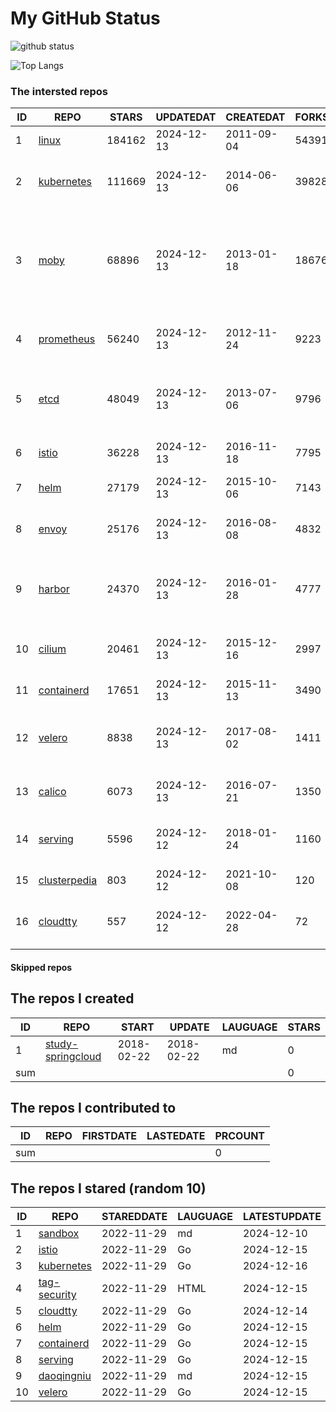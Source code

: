# My GitHub Status

<img src="https://github-readme-stats-1.yihong0618.vercel.app/api?username=daoqingniu&show_icons=true&&&hide_title=true&count_private=true" alt="github status" />

![Top Langs](https://github-readme-stats-1.yihong0618.vercel.app/api/top-langs/?username=daoqingniu&layout=compact)

<!--START_SECTION:github_repos-->
### The intersted repos
| ID |                              REPO                               | STARS  | UPDATEDAT  | CREATEDAT  | FORKSCOUNT |                                                DESCRIPTIONS                                                |
|----|-----------------------------------------------------------------|--------|------------|------------|------------|------------------------------------------------------------------------------------------------------------|
|  1 | [linux](https://github.com/torvalds/linux)                      | 184162 | 2024-12-13 | 2011-09-04 |      54391 | Linux kernel source tree                                                                                   |
|  2 | [kubernetes](https://github.com/kubernetes/kubernetes)          | 111669 | 2024-12-13 | 2014-06-06 |      39828 | Production-Grade Container Scheduling and Management                                                       |
|  3 | [moby](https://github.com/moby/moby)                            |  68896 | 2024-12-13 | 2013-01-18 |      18676 | The Moby Project - a collaborative project for the container ecosystem to assemble container-based systems |
|  4 | [prometheus](https://github.com/prometheus/prometheus)          |  56240 | 2024-12-13 | 2012-11-24 |       9223 | The Prometheus monitoring system and time series database.                                                 |
|  5 | [etcd](https://github.com/etcd-io/etcd)                         |  48049 | 2024-12-13 | 2013-07-06 |       9796 | Distributed reliable key-value store for the most critical data of a distributed system                    |
|  6 | [istio](https://github.com/istio/istio)                         |  36228 | 2024-12-13 | 2016-11-18 |       7795 | Connect, secure, control, and observe services.                                                            |
|  7 | [helm](https://github.com/helm/helm)                            |  27179 | 2024-12-13 | 2015-10-06 |       7143 | The Kubernetes Package Manager                                                                             |
|  8 | [envoy](https://github.com/envoyproxy/envoy)                    |  25176 | 2024-12-13 | 2016-08-08 |       4832 | Cloud-native high-performance edge/middle/service proxy                                                    |
|  9 | [harbor](https://github.com/goharbor/harbor)                    |  24370 | 2024-12-13 | 2016-01-28 |       4777 | An open source trusted cloud native registry project that stores, signs, and scans content.                |
| 10 | [cilium](https://github.com/cilium/cilium)                      |  20461 | 2024-12-13 | 2015-12-16 |       2997 | eBPF-based Networking, Security, and Observability                                                         |
| 11 | [containerd](https://github.com/containerd/containerd)          |  17651 | 2024-12-13 | 2015-11-13 |       3490 | An open and reliable container runtime                                                                     |
| 12 | [velero](https://github.com/vmware-tanzu/velero)                |   8838 | 2024-12-13 | 2017-08-02 |       1411 | Backup and migrate Kubernetes applications and their persistent volumes                                    |
| 13 | [calico](https://github.com/projectcalico/calico)               |   6073 | 2024-12-13 | 2016-07-21 |       1350 | Cloud native networking and network security                                                               |
| 14 | [serving](https://github.com/knative/serving)                   |   5596 | 2024-12-12 | 2018-01-24 |       1160 | Kubernetes-based, scale-to-zero, request-driven compute                                                    |
| 15 | [clusterpedia](https://github.com/clusterpedia-io/clusterpedia) |    803 | 2024-12-12 | 2021-10-08 |        120 | The Encyclopedia of Kubernetes clusters                                                                    |
| 16 | [cloudtty](https://github.com/cloudtty/cloudtty)                |    557 | 2024-12-12 | 2022-04-28 |         72 | A Friendly Kubernetes CloudShell (Web Terminal) !                                                          |



#### Skipped repos
<!--END_SECTION:github_repos-->

<!--START_SECTION:my_github-->
## The repos I created
| ID  |                                 REPO                                 |   START    |   UPDATE   | LAUGUAGE | STARS |
|-----|----------------------------------------------------------------------|------------|------------|----------|-------|
|   1 | [study-springcloud](https://github.com/daoqingniu/study-springcloud) | 2018-02-22 | 2018-02-22 | md       |     0 |
| sum |                                                                      |            |            |          |     0 |

## The repos I contributed to
| ID  | REPO | FIRSTDATE | LASTEDATE | PRCOUNT |
|-----|------|-----------|-----------|---------|
| sum |      |           |           |       0 |

## The repos I stared (random 10)
| ID |                          REPO                          | STAREDDATE | LAUGUAGE | LATESTUPDATE |
|----|--------------------------------------------------------|------------|----------|--------------|
|  1 | [sandbox](https://github.com/cncf/sandbox)             | 2022-11-29 | md       | 2024-12-10   |
|  2 | [istio](https://github.com/istio/istio)                | 2022-11-29 | Go       | 2024-12-15   |
|  3 | [kubernetes](https://github.com/kubernetes/kubernetes) | 2022-11-29 | Go       | 2024-12-16   |
|  4 | [tag-security](https://github.com/cncf/tag-security)   | 2022-11-29 | HTML     | 2024-12-15   |
|  5 | [cloudtty](https://github.com/cloudtty/cloudtty)       | 2022-11-29 | Go       | 2024-12-14   |
|  6 | [helm](https://github.com/helm/helm)                   | 2022-11-29 | Go       | 2024-12-15   |
|  7 | [containerd](https://github.com/containerd/containerd) | 2022-11-29 | Go       | 2024-12-15   |
|  8 | [serving](https://github.com/knative/serving)          | 2022-11-29 | Go       | 2024-12-15   |
|  9 | [daoqingniu](https://github.com/daoqingniu/daoqingniu) | 2022-11-29 | md       | 2024-12-15   |
| 10 | [velero](https://github.com/vmware-tanzu/velero)       | 2022-11-29 | Go       | 2024-12-15   |

<!--END_SECTION:my_github-->

